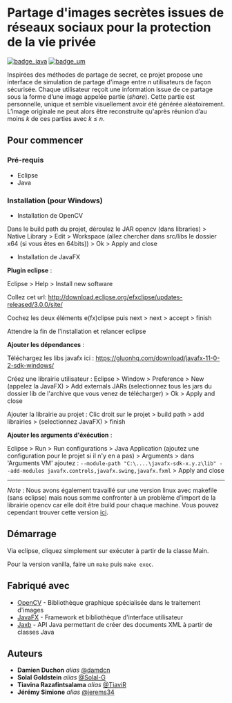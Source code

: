 # **Partage d'images secrètes issues de réseaux sociaux pour la protection de la vie privée**

[![badge_java](https://img.shields.io/badge/Fait%20avec-Java-orange)](https://www.java.com/fr/)  [![badge_um](https://img.shields.io/badge/Projet%20TER%20-Universit%C3%A9%20de%20Montpellier-ff69b4)](https://sciences.edu.umontpellier.fr/)


Inspirées des méthodes de partage de secret, ce projet propose une interface de simulation de partage d'image entre *n* utilisateurs de façon sécurisée. Chaque utilisateur reçoit une information issue de ce partage sous la forme d’une image appelée partie (*share*). Cette partie est personnelle, unique et semble visuellement avoir été générée aléatoirement. L’image originale ne peut alors être reconstruite qu'après réunion d’au moins *k* de ces parties avec *k ≤ n*. 

## Pour commencer


### Pré-requis

- Eclipse
- Java

### Installation (pour Windows)

* Installation de OpenCV

Dans le build path du projet, déroulez le JAR opencv (dans libraries) > Native Library > Edit > Workspace (allez chercher dans src/libs le dossier x64 (si vous êtes en 64bits)) > Ok > Apply and close

* Installation de JavaFX

**Plugin eclipse** :

Eclipse > Help > Install new software

Collez cet url: http://download.eclipse.org/efxclipse/updates-released/3.0.0/site/

Cochez les deux éléments e(fx)clipse puis next > next > accept > finish

Attendre la fin de l'installation et relancer eclipse

**Ajouter les dépendances** :

Téléchargez les libs javafx ici : https://gluonhq.com/download/javafx-11-0-2-sdk-windows/

Créez une librairie utilisateur :
Eclipse > Window > Preference > New (appelez la JavaFX) > Add externals JARs (selectionnez tous les jars du dossier lib de l'archive que vous venez de télécharger) > Ok > Apply and close

Ajouter la librairie au projet :
Clic droit sur le projet > build path > add librairies > (selectionnez JavaFX) > finish

**Ajouter les arguments d'éxécution** :

Eclipse > Run > Run configurations > Java Application (ajoutez une configuration pour le projet si il n'y en a pas) > Arguments > dans 'Arguments VM' ajoutez : 
``--module-path "C:\....\javafx-sdk-x.y.z\lib" --add-modules javafx.controls,javafx.swing,javafx.fxml`` > Apply and close

<hr>

*Note* : Nous avons également travaillé sur une version linux avec makefile (sans eclipse) mais nous somme confronter à un problème d'import de la librairie opencv car elle doit être build pour chaque machine. Vous pouvez cependant trouver cette version [ici](vanilla-version).

## Démarrage

Via eclipse, cliquez simplement sur exécuter à partir de la classe Main.

Pour la version vanilla, faire un ``make`` puis ``make exec``.

## Fabriqué avec

* [OpenCV](https://opencv.org/) - Bibliothèque graphique spécialisée dans le traitement d'images
* [JavaFX](https://openjfx.io/) - Framework et bibliothèque d'interface utilisateur
* [Jaxb](https://javaee.github.io/jaxb-v2/) - API Java permettant de créer des documents XML à partir de classes Java


## Auteurs

* **Damien Duchon** _alias_ [@damdcn](https://github.com/damdcn)
* **Solal Goldstein** _alias_ [@Solal-G](https://github.com/Solal-G)
* **Tiavina Razafintsalama** _alias_ [@TiaviR](https://github.com/TiaviR)
* **Jérémy Simione** _alias_ [@jerems34](https://github.com/jerems34)

